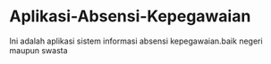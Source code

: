 # Aplikasi-Absensi-Kepegawaian
Ini adalah aplikasi sistem informasi absensi kepegawaian.baik negeri maupun swasta
